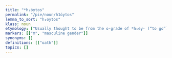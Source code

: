 ```yaml
---
title: "*h₁óytos"
permalink: "/pie/noun/h1óytos"
lemma_to_sort: "h₁oytos"
klass: noun
etymology: ["Usually thought to be from the o-grade of *h₁ey- (“to go”)."]
markers: [["m", "masculine gender"]]
synonyms: []
definitions: [["oath"]]
topics: []
---
```

